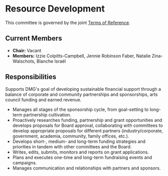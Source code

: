 # Resource Development

This committee is governed by the joint [Terms of Reference](/committees/terms-of-reference.md).

## Current Members

* **Chair:** Vacant
* **Members:** Izzie Colpitts-Campbell, Jennie Robinson Faber, Natalie Zina-Walschots, Blanche Israël

## Responsibilities

Supports DMG's goal of developing sustainable financial support through a balance of corporate and community partnerships and sponsorships, arts council funding and earned revenue.

* Manages all stages of the sponsorship cycle, from goal-setting to long-term partnership cultivation.
* Proactively researches funding, partnership and grant opportunities and develops proposals for Board approval, collaborating with committees to develop appropriate proposals for different partners (industry/corporate, government, academia, community, family offices, etc.).
* Develops short-, medium- and long-term funding strategies and priorities in tandem with other committees and the Board.
* Writes, edits, submits, monitors and reports on grant applications.
* Plans and executes one-time and long-term fundraising events and campaigns.
* Manages communication and relationships with partners and sponsors.